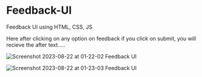 # Feedback-UI
Feedback UI using HTML, CSS, JS 

Here after clicking on any option on feedback if you click on submit, you will recieve the after text.....

![Screenshot 2023-08-22 at 01-22-02 Feedback UI](https://github.com/Chinmoy-max/Feedback-UI/assets/72815215/6ca1917d-25d1-46ba-a348-ee65c2f352b7)

![Screenshot 2023-08-22 at 01-23-03 Feedback UI](https://github.com/Chinmoy-max/Feedback-UI/assets/72815215/c3f7f477-5cc2-44d4-b801-cf0cbc8c6ed9)

